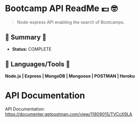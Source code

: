 # Bootcamp API ReadMe 💷 :nerd_face:
> Node-express API enabling the search of Bootcamps.

## :satellite: Summary :satellite:
   - __Status:__ COMPLETE 

## :hammer: Languages/Tools :hammer:
__Node.js | Express | MongoDB | Mongoose | POSTMAN | Heroku__

# API Documentation
API Documentation: https://documenter.getpostman.com/view/11809015/TVCcX9LA
